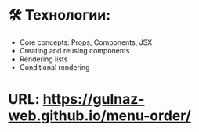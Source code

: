 # 🛠 Технологии:

- Core concepts: Props, Components, JSX
- Creating and reusing components
- Rendering lists
- Conditional rendering

# URL: https://gulnaz-web.github.io/menu-order/


